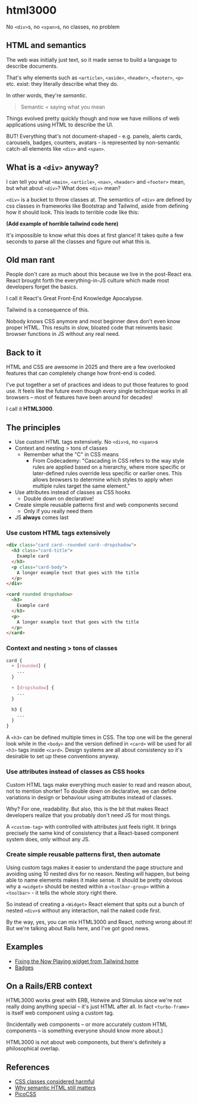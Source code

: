 # html3000
No `<div>`s, no `<span>`s, no classes, no problem

## HTML and semantics

The web was initially just text, so it made sense to build a language to describe documents.

That's why elements such as `<article>`, `<aside>`, `<header>`, `<footer>`, `<p>` etc. exist: they literally describe what they do.

In other words, they're *semantic*.

> Semantic = saying what you mean

Things evolved pretty quickly though and now we have millions of web applications using HTML to describe the UI.

BUT! Everything that's not document-shaped - e.g. panels, alerts cards, carousels, badges, counters, avatars - is represented by non-semantic catch-all elements like `<div>` and `<span>`.

## What is a `<div>` anyway?

I can tell you what `<main>`, `<article>`, `<nav>`, `<header>` and `<footer>` mean, but what about `<div>`? What does `<div>` mean?

`<div>` is a bucket to throw classes at. The semantics of `<div>` are defined by css classes in frameworks like Bootstrap and Tailwind, aside from defining how it should look. This leads to terrible code like this:

**(Add example of horrible tailwind code here)**

It's impossible to know what this does at first glance! It takes quite a few seconds to parse all the classes and figure out what this is.

## Old man rant

People don't care as much about this because we live in the post-React era. React brought forth the everything-in-JS culture which made most developers forget the basics.

I call it React's Great Front-End Knowledge Apocalypse.

Tailwind is a consequence of this.

Nobody knows CSS anymore and most beginner devs don't even know proper HTML. This results in slow, bloated code that reinvents basic browser functions in JS without any real need.

## Back to it

HTML and CSS are awesome in 2025 and there are a few overlooked features that can completely change how front-end is coded.

I've put together a set of practices and ideas to put those features to good use. It feels like the future even though every single technique works in all browsers – most of features have been around for decades!

I call it **HTML3000**.

## The principles

- Use custom HTML tags extensively. No `<div>`s, no `<span>`s
- Context and nesting > tons of classes
	- Remember what the "C" in CSS means
		- From Codecademy: "Cascading in CSS refers to the way style rules are applied based on a hierarchy, where more specific or later-defined rules override less specific or earlier ones. This allows browsers to determine which styles to apply when multiple rules target the same element."
- Use attributes instead of classes as CSS hooks
	- Double down on declarative!
- Create simple reusable patterns first and web components second
	- Only if you really need them
- JS **always** comes last

### Use custom HTML tags extensively

```html
<div class="card card--rounded card--dropshadow">
  <h3 class="card-title">
    Example card
  </h3>
  <p class="card-body">
    A longer example text that goes with the title
  </p>
</div>
```

```html
<card rounded dropshadow>
  <h3>
    Example card
  </h3>
  <p>
    A longer example text that goes with the title
  </p>
</card>
```

### Context and nesting > tons of classes

```css
card {
  + [rounded] {
    ...
  }

  + [dropshadow] {
    ...
  }

  h3 {
    ...
  }
}
```

A `<h3>` can be defined multiple times in CSS. The top one will be the general look while in the `<body>` and the version defined in `<card>` will be used for all `<h3>` tags inside `<card>`. Design systems are all about consistency so it's desirable to set up these conventions anyway.

### Use attributes instead of classes as CSS hooks

Custom HTML tags make everything much easier to read and reason about, not to mention shorter! To double down on declarative, we can define variations in design or behaviour using attributes instead of classes.

Why? For one, readability. But also, this is the bit that makes React developers realize that you probably don't need JS for most things.

A `<custom-tag>` with controlled with attributes just feels right. It brings precisely the same kind of consistency that a React-based component system does, only without any JS.

### Create simple reusable patterns first, then automate

Using custom tags makes it easier to understand the page structure and avoiding using 10 nested divs for no reason. Nesting will happen, but being able to name elements makes it make sense. It should be pretty obvious why a `<widget>` should be nested within a `<toolbar-group>` within a `<toolbar>` - it tells the whole story right there.

So instead of creating a `<Widget>` React element that spits out a bunch of nested `<div>`s without any interaction, nail the naked code first.

By the way, yes, you can mix HTML3000 and React, nothing wrong about it! But we're talking about Rails here, and I've got good news.

## Examples

- [Fixing the Now Playing widget from Tailwind home](https://codepen.io/fzero/pen/JoYLqoP?editors=1100)
- [Badges](https://codepen.io/fzero/pen/vENRMWB?editors=1100)

## On a Rails/ERB context

HTML3000 works great with ERB, Hotwire and Stimulus since we're not really doing anything special – it's just HTML after all. In
fact `<turbo-frame>` is itself web component using a custom tag.

(Incidentally web components – or more accurately custom HTML components – is something everyone should know more about.)

HTML3000 is not about web components, but there's definitely a philosophical overlap.

## References

- [CSS classes considered harmful](https://www.keithcirkel.co.uk/css-classes-considered-harmful/)
- [Why semantic HTML still matters](https://www.jonoalderson.com/conjecture/why-semantic-html-still-matters/)
- [PicoCSS](https://picocss.com)
